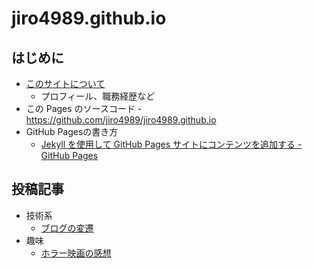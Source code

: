 # jiro4989.github.io

## はじめに

* [このサイトについて](/about)
  * プロフィール、職務経歴など
* この Pages のソースコード - <https://github.com/jiro4989/jiro4989.github.io>
* GitHub Pagesの書き方
  * [Jekyll を使用して GitHub Pages サイトにコンテンツを追加する - GitHub Pages](https://docs.github.com/ja/pages/setting-up-a-github-pages-site-with-jekyll/adding-content-to-your-github-pages-site-using-jekyll)

## 投稿記事

* 技術系
  * [ブログの変遷](/blog/2023/10/15/blog-changelog.html)
* 趣味
  * [ホラー映画の感想](/blog/2023/10/15/movie.html)
